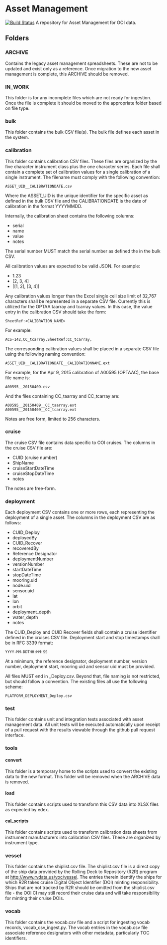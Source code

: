 # Asset Management
[![Build Status](https://travis-ci.org/ooi-integration/asset-management.svg?branch=master)](https://travis-ci.org/ooi-integration/asset-management)
A repository for Asset Management for OOI data.

## Folders
### ARCHIVE
Contains the legacy asset management spreadsheets.
These are not to be updated and exist only as a reference.
Once migration to the new asset management is complete, this ARCHIVE should be removed.

### IN_WORK
This folder is for any incomplete files which are not ready for ingestion. Once the file is complete it should be
moved to the appropriate folder based on file type.

### bulk
This folder contains the bulk CSV file(s).
The bulk file defines each asset in the system.

### calibration
This folder contains calibration CSV files. These files are organized by the five character instrument
class plus the one character series. Each file shall contain a complete set of calibration values for a
single calibration of a single instrument. The filename must comply with the following convention:

```
ASSET_UID__CALIBRATIONDATE.csv
```

Where the ASSET_UID is the unique identifier for the specific asset as defined in the bulk CSV file
and the CALIBRATIONDATE is the date of calibration in the format YYYYMMDD.

Internally, the calibration sheet contains the following columns:

* serial
* name
* value
* notes

The serial number MUST match the serial number as defined the in the bulk CSV.

All calibration values are expected to be valid JSON. For example:

* 1.23
* [2, 3, 4]
* [[1, 2], [3, 4]]

Any calibration values longer than the Excel single cell size limit of 32,767 characters shall
be represented in a separate CSV file. Currently this is utilized for the OPTAA taarray and tcarray
values. In this case, the value entry in the calibration CSV should take the form:

```
SheetRef:<CALIBRATION_NAME>
```

For example:

```
ACS-142,CC_tcarray,SheetRef:CC_tcarray,
```

The corresponding calibration values shall be placed in a separate CSV file using the following
naming convention:

```
ASSET_UID__CALIBRATIONDATE__CALIBRATIONNAME.ext
```

For example, for the Apr 9, 2015 calibration of A00595 (OPTAAC), the base file name is:

```
A00595__20150409.csv
```

And the files containing CC_taarray and CC_tcarray are:

```
A00595__20150409__CC_taarray.ext
A00595__20150409__CC_tcarray.ext
```

Notes are free form, limited to 256 characters.


### cruise

The cruise CSV file contains data specific to OOI cruises. The columns in the cruise CSV file are:

* CUID (cruise number)
* ShipName
* cruiseStartDateTime
* cruiseStopDateTime
* notes

The notes are free-form.

### deployment

Each deployment CSV contains one or more rows, each representing the deployment of a single asset.
The columns in the deployment CSV are as follows:

* CUID_Deploy
* deployedBy
* CUID_Recover
* recoveredBy
* Reference Designator
* deploymentNumber
* versionNumber
* startDateTime
* stopDateTime
* mooring.uid
* node.uid
* sensor.uid
* lat
* lon
* orbit
* deployment_depth
* water_depth
* notes

The CUID_Deploy and CUID Recover fields shall contain a cruise identifier defined in the cruises CSV file.
Deployment start and stop timestamps shall be in RFC 3339 format:

```
YYYY-MM-DDTHH:MM:SS
```

At a minimum, the reference designator, deployment number, version number, deployment start, mooring uid and sensor uid must be provided.

All files MUST end in _Deploy.csv. Beyond that, file naming is not restricted, but should follow a convention.
The existing files all use the following scheme:

```
PLATFORM_DEPLOYMENT_Deploy.csv
```

### test

This folder contains unit and integration tests associated with asset management data. All unit tests will
be executed automatically upon receipt of a pull request with the results viewable through the github pull
request interface.

### tools
#### convert

This folder is a temporary home to the scripts used to convert the existing data to the new format. This folder
will be removed when the ARCHIVE data is removed.

#### load

This folder contains scripts used to transform this CSV data into XLSX files as expected by edex.

#### cal_scripts

This folder contains scripts used to transform calibration data sheets from instrument manufacturers into calibration CSV files. These
are organized by instrument type.

### vessel

This folder contains the shiplist.csv file. The shiplist.csv file is a direct copy of the ship data provided by the 
Rolling Deck to Repository (R2R) program at http://www.rvdata.us/voc/vessel. The entries therein identify the ships 
for which R2R takes cruise Digital Object Identifier (DOI) minting responsibility. Ships that are not tracked by R2R 
should be omitted from the shiplist.csv file - the OOI CI may still record their cruise data and will take 
responsibility for minting their cruise DOIs.

### vocab

This folder contains the vocab.csv file and a script for ingesting vocab records, vocab_csv_ingest.py. The vocab 
entries in the vocab.csv file associate reference designators with other metadata, particularly TOC identifiers.
